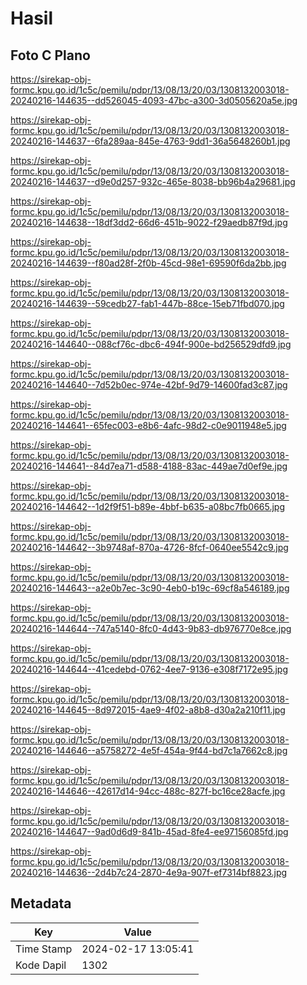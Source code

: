 # Hasil

## Foto C Plano

https://sirekap-obj-formc.kpu.go.id/1c5c/pemilu/pdpr/13/08/13/20/03/1308132003018-20240216-144635--dd526045-4093-47bc-a300-3d0505620a5e.jpg

https://sirekap-obj-formc.kpu.go.id/1c5c/pemilu/pdpr/13/08/13/20/03/1308132003018-20240216-144637--6fa289aa-845e-4763-9dd1-36a5648260b1.jpg

https://sirekap-obj-formc.kpu.go.id/1c5c/pemilu/pdpr/13/08/13/20/03/1308132003018-20240216-144637--d9e0d257-932c-465e-8038-bb96b4a29681.jpg

https://sirekap-obj-formc.kpu.go.id/1c5c/pemilu/pdpr/13/08/13/20/03/1308132003018-20240216-144638--18df3dd2-66d6-451b-9022-f29aedb87f9d.jpg

https://sirekap-obj-formc.kpu.go.id/1c5c/pemilu/pdpr/13/08/13/20/03/1308132003018-20240216-144639--f80ad28f-2f0b-45cd-98e1-69590f6da2bb.jpg

https://sirekap-obj-formc.kpu.go.id/1c5c/pemilu/pdpr/13/08/13/20/03/1308132003018-20240216-144639--59cedb27-fab1-447b-88ce-15eb71fbd070.jpg

https://sirekap-obj-formc.kpu.go.id/1c5c/pemilu/pdpr/13/08/13/20/03/1308132003018-20240216-144640--088cf76c-dbc6-494f-900e-bd256529dfd9.jpg

https://sirekap-obj-formc.kpu.go.id/1c5c/pemilu/pdpr/13/08/13/20/03/1308132003018-20240216-144640--7d52b0ec-974e-42bf-9d79-14600fad3c87.jpg

https://sirekap-obj-formc.kpu.go.id/1c5c/pemilu/pdpr/13/08/13/20/03/1308132003018-20240216-144641--65fec003-e8b6-4afc-98d2-c0e9011948e5.jpg

https://sirekap-obj-formc.kpu.go.id/1c5c/pemilu/pdpr/13/08/13/20/03/1308132003018-20240216-144641--84d7ea71-d588-4188-83ac-449ae7d0ef9e.jpg

https://sirekap-obj-formc.kpu.go.id/1c5c/pemilu/pdpr/13/08/13/20/03/1308132003018-20240216-144642--1d2f9f51-b89e-4bbf-b635-a08bc7fb0665.jpg

https://sirekap-obj-formc.kpu.go.id/1c5c/pemilu/pdpr/13/08/13/20/03/1308132003018-20240216-144642--3b9748af-870a-4726-8fcf-0640ee5542c9.jpg

https://sirekap-obj-formc.kpu.go.id/1c5c/pemilu/pdpr/13/08/13/20/03/1308132003018-20240216-144643--a2e0b7ec-3c90-4eb0-b19c-69cf8a546189.jpg

https://sirekap-obj-formc.kpu.go.id/1c5c/pemilu/pdpr/13/08/13/20/03/1308132003018-20240216-144644--747a5140-8fc0-4d43-9b83-db976770e8ce.jpg

https://sirekap-obj-formc.kpu.go.id/1c5c/pemilu/pdpr/13/08/13/20/03/1308132003018-20240216-144644--41cedebd-0762-4ee7-9136-e308f7172e95.jpg

https://sirekap-obj-formc.kpu.go.id/1c5c/pemilu/pdpr/13/08/13/20/03/1308132003018-20240216-144645--8d972015-4ae9-4f02-a8b8-d30a2a210f11.jpg

https://sirekap-obj-formc.kpu.go.id/1c5c/pemilu/pdpr/13/08/13/20/03/1308132003018-20240216-144646--a5758272-4e5f-454a-9f44-bd7c1a7662c8.jpg

https://sirekap-obj-formc.kpu.go.id/1c5c/pemilu/pdpr/13/08/13/20/03/1308132003018-20240216-144646--42617d14-94cc-488c-827f-bc16ce28acfe.jpg

https://sirekap-obj-formc.kpu.go.id/1c5c/pemilu/pdpr/13/08/13/20/03/1308132003018-20240216-144647--9ad0d6d9-841b-45ad-8fe4-ee97156085fd.jpg

https://sirekap-obj-formc.kpu.go.id/1c5c/pemilu/pdpr/13/08/13/20/03/1308132003018-20240216-144636--2d4b7c24-2870-4e9a-907f-ef7314bf8823.jpg


## Metadata

| Key        | Value               |
| ---------- | ------------------- |
| Time Stamp | 2024-02-17 13:05:41 |
| Kode Dapil | 1302                |



